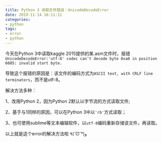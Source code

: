 ```yaml
---
title: Python 3 读取文件错误：UnicodeDecodeError
date: 2019-11-14 16:11:11
categories: 
- python
tags: 
- error
- python
---
```


今天在Python 3中读取kaggle 2015提供的某.asm文件时，报错
`UnicodeDecodeError:'utf-8' codec can't decode byte 0xa0 in position 6605: invalid start byte.`

导致这个报错的原因是：该文件的编码方式为`ASCII text, with CRLF line terminators`，而不是utf-8。

解决方法多种：

1、改用Python 2，因为Python 2默认以字节流的方式读取文件;

2、基于与1同样的原因，可以在Python 3中以`'rb'`方式读取；

3、也可使用sublime等文本编辑软件，以`utf-8`编码重新存储该文件，再读取。

以上就是这个error的解决方法啦 ٩(ˊᗜˋ*)و

